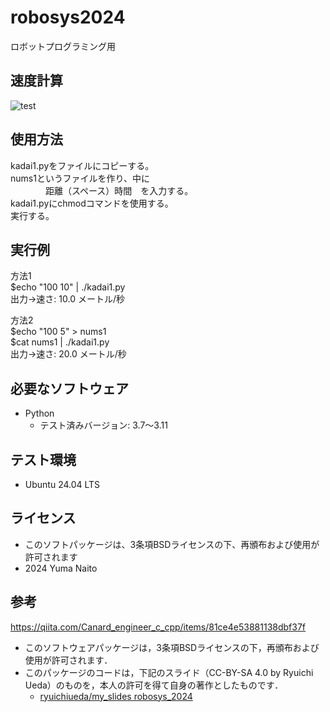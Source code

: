 # robosys2024  
ロボットプログラミング用  
  
## 速度計算  
![test](https://github.com/YuMaNaI/robosys2024/actions/workflows/test.yml/badge.svg)  
  
## 使用方法  
kadai1.pyをファイルにコピーする。  
nums1というファイルを作り、中に  
　　　　距離（スペース）時間　を入力する。  
kadai1.pyにchmodコマンドを使用する。  
実行する。  
  
## 実行例  
方法1  
$echo "100 10" | ./kadai1.py  
出力→速さ: 10.0 メートル/秒  
  
方法2  
$echo "100 5" > nums1  
$cat nums1 | ./kadai1.py  
出力→速さ: 20.0 メートル/秒  
  
## 必要なソフトウェア  
- Python  
  - テスト済みバージョン: 3.7〜3.11  
  
## テスト環境  
- Ubuntu 24.04 LTS  
  
## ライセンス  
- このソフトパッケージは、3条項BSDライセンスの下、再頒布および使用が許可されます  
- 2024 Yuma Naito  

## 参考  
https://qiita.com/Canard_engineer_c_cpp/items/81ce4e53881138dbf37f  

- このソフトウェアパッケージは，3条項BSDライセンスの下，再頒布および使用が許可されます．
- このパッケージのコードは，下記のスライド（CC-BY-SA 4.0 by Ryuichi Ueda）のものを，本人の許可を得て自身の著作としたものです．
    - [ryuichiueda/my_slides robosys_2024](https://github.com/ryuichiueda/my_slides/tree/master/robosys_2024)
